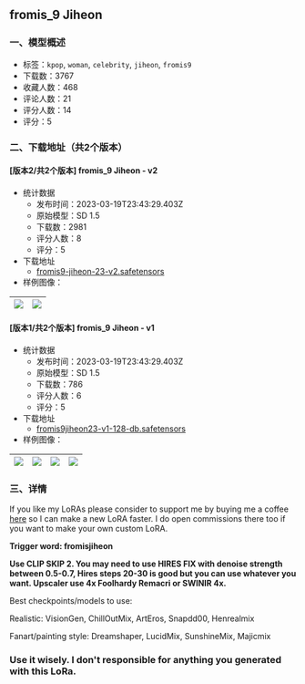 ## fromis_9 Jiheon
### 一、模型概述

- 标签：`kpop`, `woman`, `celebrity`, `jiheon`, `fromis9`
- 下载数：3767
- 收藏人数：468
- 评论人数：21
- 评分人数：14
- 评分：5

### 二、下载地址（共2个版本）

#### [版本2/共2个版本] fromis_9 Jiheon - v2

- 统计数据
  - 发布时间：2023-03-19T23:43:29.403Z
  - 原始模型：SD 1.5
  - 下载数：2981
  - 评分人数：8
  - 评分：5
- 下载地址
  - [fromis9-jiheon-23-v2.safetensors](https://civitai.com/api/download/models/19145)
- 样例图像：

| <img src="https://image.civitai.com/xG1nkqKTMzGDvpLrqFT7WA/504fa9df-5d2c-49ad-4055-596462c7f000/width=450/200504.jpeg" /> | <img src="https://image.civitai.com/xG1nkqKTMzGDvpLrqFT7WA/4bf0b395-d556-4f2b-a5e1-e4ce29d6c300/width=450/200503.jpeg" /> |
| ---- | ---- |

#### [版本1/共2个版本] fromis_9 Jiheon - v1

- 统计数据
  - 发布时间：2023-03-19T23:43:29.403Z
  - 原始模型：SD 1.5
  - 下载数：786
  - 评分人数：6
  - 评分：5
- 下载地址
  - [fromis9jiheon23-v1-128-db.safetensors](https://civitai.com/api/download/models/15766)
- 样例图像：

| <img src="https://image.civitai.com/xG1nkqKTMzGDvpLrqFT7WA/cf0e7c14-349b-4906-b56e-a91346560000/width=450/157973.jpeg" /> | <img src="https://image.civitai.com/xG1nkqKTMzGDvpLrqFT7WA/09ac3b21-6459-4f84-5d57-4a714240f600/width=450/157976.jpeg" /> | <img src="https://image.civitai.com/xG1nkqKTMzGDvpLrqFT7WA/6bbce306-1cd0-482b-22af-fd8a5889eb00/width=450/157975.jpeg" /> | <img src="https://image.civitai.com/xG1nkqKTMzGDvpLrqFT7WA/837353ec-f34d-4b99-e0b0-43132949a200/width=450/157974.jpeg" /> |
| ---- | ---- | ---- | ---- |


### 三、详情
<p>If you like my LoRAs please consider to support me by buying me a coffee <a target="_blank" rel="ugc" href="https://www.buymeacoffee.com/alelele/">here</a> so I can make a new LoRA faster. I do open commissions there too if you want to make your own custom LoRA.</p><p></p><p><strong>Trigger word: fromisjiheon</strong></p><p><strong>Use CLIP SKIP 2. You may need to use HIRES FIX with denoise strength between 0.5-0.7, Hires steps 20-30 is good but you can use whatever you want. Upscaler use 4x Foolhardy Remacri or SWINIR 4x.</strong></p><p>Best checkpoints/models to use:</p><p>Realistic: VisionGen, ChillOutMix, ArtEros, Snapdd00, Henrealmix</p><p>Fanart/painting style: Dreamshaper, LucidMix, SunshineMix, Majicmix</p><p></p><h3>Use it wisely. I don't responsible for anything you generated with this LoRa.</h3>